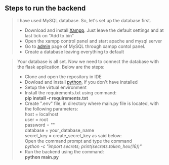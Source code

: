 ## Steps to run the backend
> I have used MySQL database. So, let's set up the database first.
>- Download and install [Xampp](https://www.apachefriends.org/download.html). Just leave the default settings and at last tick on "Add to bin"
>- Open the xampp control panel and start apache and mysql server
>- Go to [admin](http://localhost/phpmyadmin/index.php) page of MySQL through xampp contol panel.
>- Create a database leaving everything to default

> Your database is all set. Now we need to connect the database with the flask application. Below are the steps:
> - Clone and open the repository in IDE
> - Dowload and install [python](https://www.python.org/downloads/), if you don't have installed
> - Setup the virtual environment
> - Install the requirements.txt using command:<br><b>pip install -r requirements.txt</b>
> - Create ".env" file, in directory where main.py file is located, with the following parameters:<br>host = localhost<br>
user = root<br>
password = ""<br>
database = your_database_name<br>
secret_key = create_secret_key as said below:<br>Open the command prompt and type the command<br> <i>python -c "import secrets; print(secrets.token_hex(16))"</i>
> - Run the backend using the command:<br><b>python main.py</b>